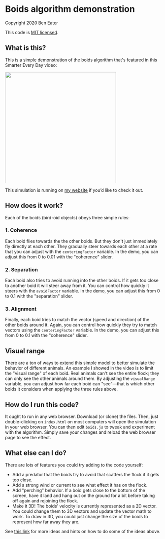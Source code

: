 # Boids algorithm demonstration

Copyright 2020 Ben Eater

This code is [MIT licensed](http://en.wikipedia.org/wiki/MIT_License).

## What is this?
This is a simple demonstration of the boids algorithm that's featured in this Smarter Every Day video:

[<img src=https://img.youtube.com/vi/4LWmRuB-uNU/maxresdefault.jpg width=360/>](https://www.youtube.com/watch?v=4LWmRuB-uNU)

This simulation is running on [my website](https://eater.net/boids) if you’d like to check it out.

## How does it work?

Each of the boids (bird-oid objects) obeys three simple rules:

### 1. Coherence

Each boid flies towards the the other boids. But they don't just immediately fly directly at each other. They gradually steer towards each other at a rate that you can adjust with the `centeringFactor` variable. In the demo, you can adjust this from 0 to 0.01 with the "coherence" slider.

### 2. Separation

Each boid also tries to avoid running into the other boids. If it gets too close to another boid it will steer away from it. You can control how quickly it steers with the `avoidFactor` variable. In the demo, you can adjust this from 0 to 0.1 with the "separation" slider.

### 3. Alignment

Finally, each boid tries to match the vector (speed and direction) of the other boids around it. Again, you can control how quickly they try to match vectors using the `centeringFactor` variable. In the demo, you can adjust this from 0 to 0.1 with the "coherence" slider.

## Visual range

There are a ton of ways to extend this simple model to better simulate the behavior of different animals. An example I showed in the video is to limit the "visual range" of each boid. Real animals can't see the entire flock; they can only see the other animals around them. By adjusting the `visualRange` variable, you can adjust how far each boid can "see"—that is which other boids it considers when applying the three rules above.

## How do I run this code?

It ought to run in any web browser. Download (or clone) the files. Then, just double-clicking on `index.html` on most computers will open the simulation in your web browser. You can then edit `boids.js` to tweak and experiment with the algorithm. Simply save your changes and reload the web browser page to see the effect.

## What else can I do?

There are lots of features you could try adding to the code yourself:

- Add a predator that the boids try to avoid that scatters the flock if it gets too close.
- Add a strong wind or current to see what effect it has on the flock.
- Add "perching" behavior. If a boid gets close to the bottom of the screen, have it land and hang out on the ground for a bit before taking off again and rejoining the flock.
- Make it 3D! The boids' velocity is currently represented as a 2D vector. You could change them to 3D vectors and update the vector math to work. To draw in 3D, you could just change the size of the boids to represent how far away they are.

See [this link](http://www.kfish.org/boids/pseudocode.html) for more ideas and hints on how to do some of the ideas above.
